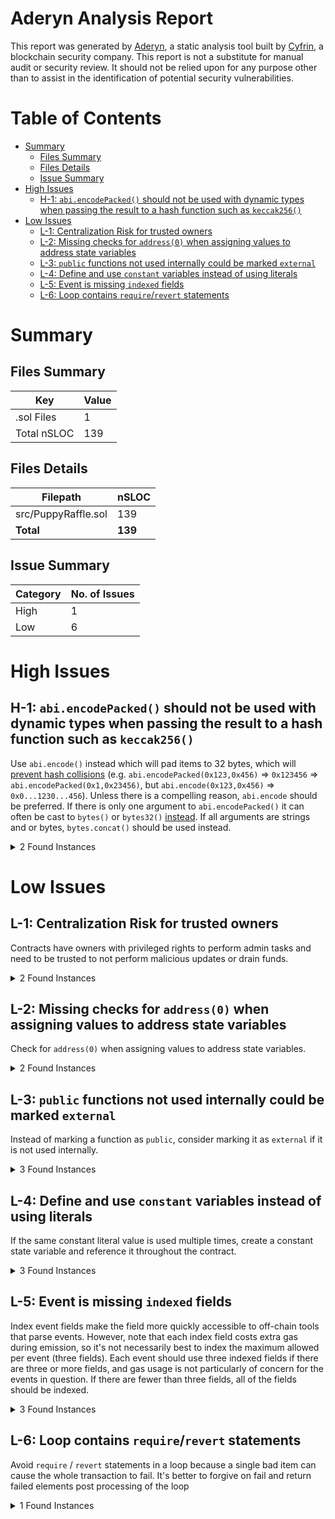# Aderyn Analysis Report

This report was generated by [Aderyn](https://github.com/Cyfrin/aderyn), a static analysis tool built by [Cyfrin](https://cyfrin.io), a blockchain security company. This report is not a substitute for manual audit or security review. It should not be relied upon for any purpose other than to assist in the identification of potential security vulnerabilities.
# Table of Contents

- [Summary](#summary)
  - [Files Summary](#files-summary)
  - [Files Details](#files-details)
  - [Issue Summary](#issue-summary)
- [High Issues](#high-issues)
  - [H-1: `abi.encodePacked()` should not be used with dynamic types when passing the result to a hash function such as `keccak256()`](#h-1-abiencodepacked-should-not-be-used-with-dynamic-types-when-passing-the-result-to-a-hash-function-such-as-keccak256)
- [Low Issues](#low-issues)
  - [L-1: Centralization Risk for trusted owners](#l-1-centralization-risk-for-trusted-owners)
  - [L-2: Missing checks for `address(0)` when assigning values to address state variables](#l-2-missing-checks-for-address0-when-assigning-values-to-address-state-variables)
  - [L-3: `public` functions not used internally could be marked `external`](#l-3-public-functions-not-used-internally-could-be-marked-external)
  - [L-4: Define and use `constant` variables instead of using literals](#l-4-define-and-use-constant-variables-instead-of-using-literals)
  - [L-5: Event is missing `indexed` fields](#l-5-event-is-missing-indexed-fields)
  - [L-6: Loop contains `require`/`revert` statements](#l-6-loop-contains-requirerevert-statements)


# Summary

## Files Summary

| Key | Value |
| --- | --- |
| .sol Files | 1 |
| Total nSLOC | 139 |


## Files Details

| Filepath | nSLOC |
| --- | --- |
| src/PuppyRaffle.sol | 139 |
| **Total** | **139** |


## Issue Summary

| Category | No. of Issues |
| --- | --- |
| High | 1 |
| Low | 6 |


# High Issues

## H-1: `abi.encodePacked()` should not be used with dynamic types when passing the result to a hash function such as `keccak256()`

Use `abi.encode()` instead which will pad items to 32 bytes, which will [prevent hash collisions](https://docs.soliditylang.org/en/v0.8.13/abi-spec.html#non-standard-packed-mode) (e.g. `abi.encodePacked(0x123,0x456)` => `0x123456` => `abi.encodePacked(0x1,0x23456)`, but `abi.encode(0x123,0x456)` => `0x0...1230...456`). Unless there is a compelling reason, `abi.encode` should be preferred. If there is only one argument to `abi.encodePacked()` it can often be cast to `bytes()` or `bytes32()` [instead](https://ethereum.stackexchange.com/questions/30912/how-to-compare-strings-in-solidity#answer-82739).
If all arguments are strings and or bytes, `bytes.concat()` should be used instead.

<details><summary>2 Found Instances</summary>


- Found in src/PuppyRaffle.sol [Line: 254](src/PuppyRaffle.sol#L254)

	```solidity
	            abi.encodePacked(
	```

- Found in src/PuppyRaffle.sol [Line: 258](src/PuppyRaffle.sol#L258)

	```solidity
	                        abi.encodePacked(
	```

</details>



# Low Issues

## L-1: Centralization Risk for trusted owners

Contracts have owners with privileged rights to perform admin tasks and need to be trusted to not perform malicious updates or drain funds.

<details><summary>2 Found Instances</summary>


- Found in src/PuppyRaffle.sol [Line: 21](src/PuppyRaffle.sol#L21)

	```solidity
	contract PuppyRaffle is ERC721, Ownable {
	```

- Found in src/PuppyRaffle.sol [Line: 219](src/PuppyRaffle.sol#L219)

	```solidity
	    function changeFeeAddress(address newFeeAddress) external onlyOwner {
	```

</details>



## L-2: Missing checks for `address(0)` when assigning values to address state variables

Check for `address(0)` when assigning values to address state variables.

<details><summary>2 Found Instances</summary>


- Found in src/PuppyRaffle.sol [Line: 74](src/PuppyRaffle.sol#L74)

	```solidity
	        feeAddress = _feeAddress;
	```

- Found in src/PuppyRaffle.sol [Line: 220](src/PuppyRaffle.sol#L220)

	```solidity
	        feeAddress = newFeeAddress;
	```

</details>



## L-3: `public` functions not used internally could be marked `external`

Instead of marking a function as `public`, consider marking it as `external` if it is not used internally.

<details><summary>3 Found Instances</summary>


- Found in src/PuppyRaffle.sol [Line: 94](src/PuppyRaffle.sol#L94)

	```solidity
	    function enterRaffle(address[] memory newPlayers) public payable {
	```

- Found in src/PuppyRaffle.sol [Line: 116](src/PuppyRaffle.sol#L116)

	```solidity
	    function refund(uint256 playerIndex) public {
	```

- Found in src/PuppyRaffle.sol [Line: 246](src/PuppyRaffle.sol#L246)

	```solidity
	    function tokenURI(uint256 tokenId) public view virtual override returns (string memory) {
	```

</details>



## L-4: Define and use `constant` variables instead of using literals

If the same constant literal value is used multiple times, create a constant state variable and reference it throughout the contract.

<details><summary>3 Found Instances</summary>


- Found in src/PuppyRaffle.sol [Line: 171](src/PuppyRaffle.sol#L171)

	```solidity
	        uint256 prizePool = (totalAmountCollected * 80) / 100;
	```

- Found in src/PuppyRaffle.sol [Line: 172](src/PuppyRaffle.sol#L172)

	```solidity
	        uint256 fee = (totalAmountCollected * 20) / 100;
	```

- Found in src/PuppyRaffle.sol [Line: 186](src/PuppyRaffle.sol#L186)

	```solidity
	        uint256 rarity = uint256(keccak256(abi.encodePacked(msg.sender, block.difficulty))) % 100;
	```

</details>



## L-5: Event is missing `indexed` fields

Index event fields make the field more quickly accessible to off-chain tools that parse events. However, note that each index field costs extra gas during emission, so it's not necessarily best to index the maximum allowed per event (three fields). Each event should use three indexed fields if there are three or more fields, and gas usage is not particularly of concern for the events in question. If there are fewer than three fields, all of the fields should be indexed.

<details><summary>3 Found Instances</summary>


- Found in src/PuppyRaffle.sol [Line: 63](src/PuppyRaffle.sol#L63)

	```solidity
	    event RaffleEnter(address[] newPlayers);
	```

- Found in src/PuppyRaffle.sol [Line: 64](src/PuppyRaffle.sol#L64)

	```solidity
	    event RaffleRefunded(address player);
	```

- Found in src/PuppyRaffle.sol [Line: 65](src/PuppyRaffle.sol#L65)

	```solidity
	    event FeeAddressChanged(address newFeeAddress);
	```

</details>



## L-6: Loop contains `require`/`revert` statements

Avoid `require` / `revert` statements in a loop because a single bad item can cause the whole transaction to fail. It's better to forgive on fail and return failed elements post processing of the loop

<details><summary>1 Found Instances</summary>


- Found in src/PuppyRaffle.sol [Line: 106](src/PuppyRaffle.sol#L106)

	```solidity
	            for (uint256 j = i + 1; j < players.length; j++) {
	```

</details>



